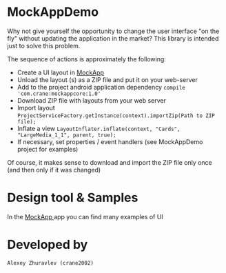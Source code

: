 # MockAppDemo

Why not give yourself the opportunity to change the user interface "on the fly" without updating the application in the market?
This library is intended just to solve this problem.

The sequence of actions is approximately the following:
- Create a UI layout in <a href="https://play.google.com/store/apps/details?id=com.crane.mockapp">MockApp</a>
- Unload the layout (s) as a ZIP file and put it on your web-server
- Add to the project android application dependency <code>compile 'com.crane:mockappcore:1.0'</code>
- Download ZIP file with layouts from your web server
- Import layout <code>ProjectServiceFactory.getInstance(context).importZip(Path to ZIP file);</code>
- Inflate a view <code>LayoutInflater.inflate(context, "Cards", "LargeMedia_1_1", parent, true);</code>
- If necessary, set properties / event handlers (see MockAppDemo project for examples)

Of course, it makes sense to download and import the ZIP file only once (and then only if it was changed)

# Design tool & Samples

In the <a href="https://play.google.com/store/apps/details?id=com.crane.mockapp"> MockApp </a> app
you can find many examples of UI

# Developed by
    Alexey Zhuravlev (crane2002)